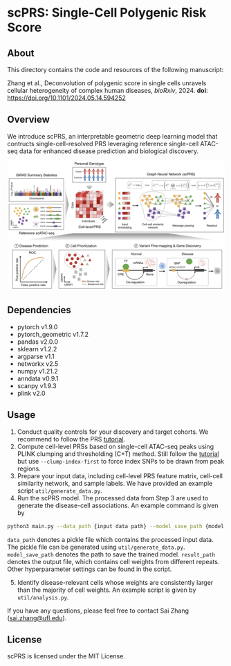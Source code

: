 # scPRS: Single-Cell Polygenic Risk Score

## About
This directory contains the code and resources of the following manuscript:

Zhang et al., Deconvolution of polygenic score in single cells unravels cellular heterogeneity of complex human diseases, *bioRxiv*, 2024. **doi**: https://doi.org/10.1101/2024.05.14.594252

## Overview
We introduce scPRS, an interpretable geometric deep learning model that contructs single-cell-resolved PRS leveraging reference single-cell ATAC-seq data for enhanced disease prediction and biological discovery.

<p align="center">
<img  src="fig/model.png" width="700" height=auto > 
</p>

## Dependencies 
- pytorch v1.9.0
- pytorch_geometric v1.7.2
- pandas v2.0.0
- sklearn v1.2.2
- argparse v1.1
- networkx v2.5
- numpy v1.21.2
- anndata v0.9.1
- scanpy v1.9.3
- plink v2.0

## Usage
1. Conduct quality controls for your discovery and target cohorts. We recommend to follow the PRS [tutorial](https://choishingwan.github.io/PRS-Tutorial/).
2. Compute cell-level PRSs based on single-cell ATAC-seq peaks using PLINK clumping and thresholding (C+T) method. Still follow the [tutorial](https://choishingwan.github.io/PRS-Tutorial/) but use `--clump-index-first` to force index SNPs to be drawn from peak regions.
3. Prepare your input data, including cell-level PRS feature matrix, cell-cell similarity network, and sample labels. We have provided an example script `util/generate_data.py`.
4. Run the scPRS model. The processed data from Step 3 are used to generate the disease-cell associations. An example command is given by
``` bash
python3 main.py --data_path {input data path} --model_save_path {model saving path} --result_path {result saving path} 
```
`data_path` denotes a pickle file which contains the processed input data. The pickle file can be generated using `util/generate_data.py`. `model_save_path` denotes the path to save the trained model. `result_path` denotes the output file, which contains cell weights from different repeats. Other hyperparameter settings can be found in the script.

5. Identify disease-relevant cells whose weights are consistently larger than the majority of cell weights. An example script is given by `util/analysis.py`.

If you have any questions, please feel free to contact Sai Zhang (sai.zhang@ufl.edu).

## License
scPRS is licensed under the MIT License.
